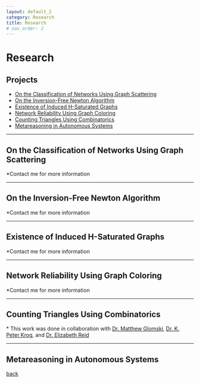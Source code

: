 ```yaml
---
layout: default_2
category: Research
title: Research
# nav_order: 2
---
```


# Research
## Projects
- [On the Classification of Networks Using Graph Scattering](another-page-4-Research#Graph_Scattering)
- [On the Inversion-Free Newton Algorithm](another-page-4-Research#Newton)
- [Existence of Induced H-Saturated Graphs](another-page-4-Research#Saturation)
- [Network Reliability Using Graph Coloring](another-page-4-Research#Network_Reliability)
- [Counting Triangles Using Combinatorics](another-page-4-Research#Triangles)
- [Metareasoning in Autonomous Systems](another-page-4-Research#Metareasoning)

---
<a name="Graph_Scattering"></a>

## On the Classification of Networks Using Graph Scattering
*Contact me for more information

---
<a name="Newton"></a>

## On the Inversion-Free Newton Algorithm
*Contact me for more information

---
<a name="Saturation"></a>

## Existence of Induced H-Saturated Graphs
*Contact me for more information

---
<a name="Network_Reliability"></a>

## Network Reliability Using Graph Coloring
*Contact me for more information

---
<a name="Triangles"></a>

## Counting Triangles Using Combinatorics
<!-- Given $$n$$ lines within an arrangement $$\mathcal{A}$$ projected on $$\mathbb{R}^2$$, how many triangles are formed as a result? For example, how many triangles, $$\Delta$$, exist within the following arrangement?:

<p align="center">
<img src="assets\img\triangles1.jpg" alt="drawing" width="300"/>
</p>

Observe that the following two conditions hold in $$\mathcal{A}$$:

1. There exist no intersection point with more than two lines
2. and there exist no pairwise set of parallel lines

In <a href="https://www.nytimes.com/2019/08/21/science/math-equation-triangles-pemdas.html?unlocked_article_code=AAAAAAAAAAAAAAAACEIPuomT1JKd6J17Vw1cRCfTTMQmqxCdw_PIxftm3iava3DFDmwbiP8eAoWG8EqKYKN_Z54-ximSWN5GNvozXv17yOBbMlcoUwStrpKf3pQZJiF_4aSCYlQL5bOfF7Yp7W2tKWCjNOZ0wLD44kLaOzbrXKHAgnZyJhJi8pRgaQmv3nQXkavGR7Z-2td82_cjFYk6EWlbHFSCufLjDxx1PtuUPFqLukRtBbYvCXyElsWc6rkAbAxUFVnNKXt46m8749lZU8gFaOe9d1VzPZqj3shCTzBgP4yrBJYuRoTLlLUMsbLFqBCEysTe1OyTEozl8_G1Db-lHaE7BIVZ&smid=em-share">this New York Times article</a>, Po Shen Loh, the national coach of the IMO team, found the following solution for such an arrangement $$\mathcal{A}$$ under the aforementioned conditions

$$\Delta = C(n,3) = {n \choose 3}.$$

This gives us $$\Delta = C(6,3) = 20 $$ for our first figure.

In our paper, we found the following solution, counting the number of triangles with **no** assumptions

$$\Delta = C(n,3) - \sum_{i=3}^nk_iC(i,3) - \left(\sum_{i\neq j}C(|P_i\cup P_j|,3) - (t-2)\sum_{i=1}^tC(|P_i|,3)\right)$$

where we define $$k_i$$ as the number of intersetion points with $$i$$ intersecting lines. Additionally, we partition the set of lines in the arrangement $$\mathcal{A}$$ into sets $$P_1$$, $$P_2$$, . . . , $$P_t$$, where lines $$\ell$$ and $$\ell'$$ are both in the same partition set $$P_i$$ if and only if $$\ell$$ and $$\ell'$$ are parallel.

This means we can find $$\Delta$$ if we know the following information about $$\mathcal{A}$$:
  1. the total number of lines $$n$$
  2. all $$k_i$$'s s.t. $$i > 2$$
  3. all partition sets (more specifically their cardinality)

This allows us to find $$\Delta$$ for an arbitrary arrangement such as the following with $$\Delta = 45$$

<p align="center">
<img src="assets\img\Figure7.jpg" alt="drawing" width="300"/>
</p> -->

\* This work was done in collaboration with <a href="https://www.marist.edu/computer-science-math/faculty/matthew-glomski">Dr. Matthew Glomski</a>, <a href="https://www.marist.edu/computer-science-math/faculty/peter-krog">Dr. K. Peter Krog</a>, and <a href="https://www.marist.edu/computer-science-math/faculty/elizabeth-reid">Dr. Elizabeth Reid</a>

---
<a name="Metareasoning"></a>

## Metareasoning in Autonomous Systems


[back](./)

